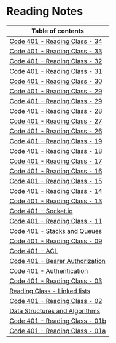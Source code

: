# Reading Notes

|Table of contents                                      |
|-------------------------------------------------------|
|[Code 401 - Reading Class - 34](./Notes/Class-34.md) |
|[Code 401 - Reading Class - 33](./Notes/Class-33.md) |
|[Code 401 - Reading Class - 32](./Notes/Class-32.md) |
|[Code 401 - Reading Class - 31](./Notes/Class-31.md) |
|[Code 401 - Reading Class - 30](./Notes/Class-30.md) |
|[Code 401 - Reading Class - 29](./Notes/Class-29.md) |
|[Code 401 - Reading Class - 29](./Notes/Class-29.md) |
|[Code 401 - Reading Class - 28](./Notes/Class-28.md) |
|[Code 401 - Reading Class - 27](./Notes/Class-27.md) |
|[Code 401 - Reading Class - 26](./Notes/Class-26.md) |
|[Code 401 - Reading Class - 19](./Notes/Class-19.md) |
|[Code 401 - Reading Class - 18](./Notes/Class-18.md) |
|[Code 401 - Reading Class - 17](./Notes/Class-17.md) |
|[Code 401 - Reading Class - 16](./Notes/Class-16.md) |
|[Code 401 - Reading Class - 15](./Notes/trees/Class-15.md) |
|[Code 401 - Reading Class - 14](./Notes/Class-14.md) |
|[Code 401 - Reading Class - 13](./Notes/Class-13.md) |
|[Code 401 - Socket.io](./Notes/socketio.md) |
|[Code 401 - Reading Class - 11](./Notes/Class-11.md)|
|[Code 401 - Stacks and Queues](./Notes/stack-and-queues/stacks-and-queues.md)|
|[Code 401 - Reading Class - 09](./Notes/Class-09.md) |
|[Code 401 - ACL](./Notes/ACL.md) |
|[Code 401 - Bearer Authorization](./Notes/BearerAuthorization.md) |
|[Code 401 - Authentication](./Notes/Authentication.md) |
|[Code 401 - Reading Class - 03](./Notes/Class-03.md)   |
|[Reading Class - Linked lists](./Notes/Linked-lists.md)|
|[Code 401 - Reading Class - 02](./Notes/Class-02.md)   |
|[Data Structures and Algorithms](./Notes/DSA.md)       |
|[Code 401 - Reading Class - 01b](./Notes/Class-01b.md) |
|[Code 401 - Reading Class - 01a](./Notes/Class-01a.md) |
